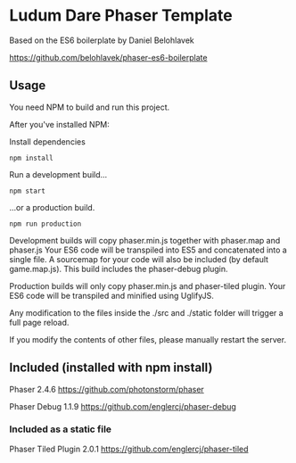 # Ludum Dare Phaser Template

Based on the ES6 boilerplate by Daniel Belohlavek

https://github.com/belohlavek/phaser-es6-boilerplate


## Usage

You need NPM to build and run this project.

After you've installed NPM:

Install dependencies

`npm install`

Run a development build...

`npm start`

...or a production build.

`npm run production`

Development builds will copy phaser.min.js together with phaser.map and phaser.js Your ES6 code will be transpiled into ES5 and concatenated into a single file. A sourcemap for your code will also be included (by default game.map.js). This build includes the phaser-debug plugin.

Production builds will only copy phaser.min.js and phaser-tiled plugin. Your ES6 code will be transpiled and minified using UglifyJS.

Any modification to the files inside the ./src and ./static folder will trigger a full page reload.

If you modify the contents of other files, please manually restart the server.

## Included (installed with npm install)

Phaser 2.4.6 https://github.com/photonstorm/phaser

Phaser Debug 1.1.9 https://github.com/englercj/phaser-debug

### Included as a static file

Phaser Tiled Plugin 2.0.1 https://github.com/englercj/phaser-tiled

